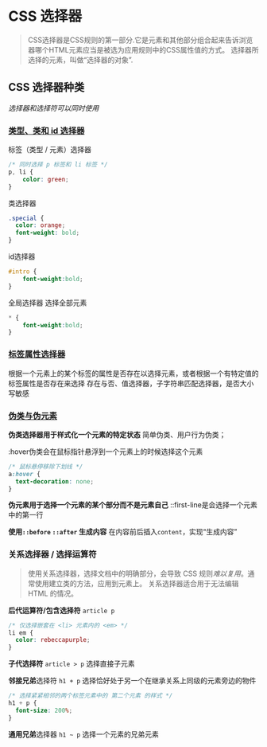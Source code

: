 # CSS 选择器
>CSS选择器是CSS规则的第一部分.它是元素和其他部分组合起来告诉浏览器哪个HTML元素应当是被选为应用规则中的CSS属性值的方式。
选择器所选择的元素，叫做“选择器的对象”.
## CSS 选择器种类
*选择器和选择符可以同时使用*
### [类型、类和 id 选择器](https://developer.mozilla.org/zh-CN/docs/Learn/CSS/Building_blocks/Selectors/Type_Class_and_ID_Selectors)
标签（类型 / 元素）选择器
```css
/* 同时选择 p 标签和 li 标签 */
p, li {
    color: green;
}
```
类选择器
```CSS
.special {
  color: orange;
  font-weight: bold;
}
```
id选择器
```CSS
#intro {
    font-weight:bold;
}
```
全局选择器
选择全部元素
```CSS
* {
    font-weight:bold;
}
```
### [标签属性选择器](https://developer.mozilla.org/zh-CN/docs/Learn/CSS/Building_blocks/Selectors/Attribute_selectors)
根据一个元素上的某个标签的属性是否存在以选择元素，或者根据一个有特定值的标签属性是否存在来选择
存在与否、值选择器，子字符串匹配选择器，是否大小写敏感

### [伪类与伪元素](https://developer.mozilla.org/zh-CN/docs/Learn/CSS/Building_blocks/Selectors/Pseudo-classes_and_pseudo-elements)
**伪类选择器用于样式化一个元素的特定状态**
简单伪类、用户行为伪类；

:hover伪类会在鼠标指针悬浮到一个元素上的时候选择这个元素
```css
/* 鼠标悬停移除下划线 */
a:hover {
  text-decoration: none;
}
```
**伪元素用于选择一个元素的某个部分而不是元素自己**
::first-line是会选择一个元素中的第一行

**使用`::before` `::after` 生成内容**
在内容前后插入`content`，实现“生成内容”

### 关系选择器 / 选择运算符
>使用关系选择器，选择文档中的明确部分，会导致 CSS 规则*难以复用*。通常使用建立类的方法，应用到元素上。
关系选择器适合用于无法编辑 HTML 的情况。

**后代运算符/包含选择符** `article p`
```css
/* 仅选择嵌套在 <li> 元素内的 <em> */
li em {
  color: rebeccapurple;
}
```
**子代选择符** `article > p`
选择直接子元素

**邻接兄弟**选择符 `h1 + p`
选择恰好处于另一个在继承关系上同级的元素旁边的物件
```css
/* 选择紧紧相邻的两个标签元素中的 第二个元素 的样式 */
h1 + p {
  font-size: 200%;
}
```
**通用兄弟**选择器 `h1 ~ p`
选择一个元素的兄弟元素